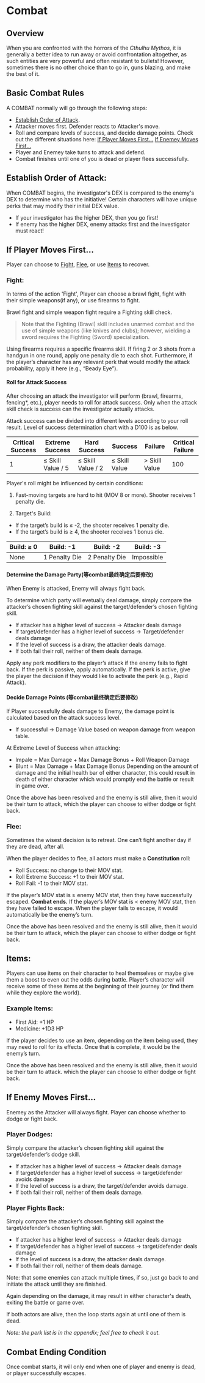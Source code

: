 # Combat

## Overview
When you are confronted with the horrors of the *Cthulhu Mythos*, it is generally a better idea to run away or avoid confrontation altogether, as such entities are very powerful and often resistant to bullets! However, sometimes there is no other choice than to go in, guns blazing, and make the best of it.

## Basic Combat Rules

A COMBAT normally will go through the following steps:

- [Establish Order of Attack](#establish-order-of-attack). 
- Attacker moves first. Defender reacts to Attacker's move.
- Roll and compare levels of success, and decide damage points.
Check out the different situations here:
[If Player Moves First...](#if-player-moves-first)
[If Enemey Moves First...](#if-enemy-moves-first)
- Player and Enemey take turns to attack and defend.
- Combat finishes until one of you is dead or player flees successfully.

## Establish Order of Attack:

When COMBAT begins, the investigator's DEX is compared to the enemy's DEX to determine who has the initiative! Certain characters will have unique perks that may modify their initial DEX value.

- If your investigator has the higher DEX, then you go first!
- If enemy has the higher DEX, enemy attacks first and the investigator must react!

## If Player Moves First...
Player can choose to [Fight](#fight), [Flee](#flee), or use [Items](#items) to recover. 

### Fight:
In terms of the action 'Fight', Player can choose a brawl fight, fight with their simple weapons(if any), or use firearms to fight.

Brawl fight and simple weapon fight require a Fighting skill check. 

> Note that the Fighting (Brawl) skill includes unarmed combat and the use of simple weapons (like knives and clubs); however, wielding a sword requires the Fighting (Sword) specialization.

Using firearms requires a specific firearms skill. If firing 2 or 3 shots from a handgun in one round, apply one penalty die to each shot.
Furthermore, if the player’s character has any relevant perk that would modify the attack probability, apply it here (e.g., “Beady Eye”).

#### Roll for Attack Success
After choosing an attack the investigator will perform (brawl, firearms, fencing*, etc.), player needs to roll for attack success. Only when the attack skill check is success can the investigator actually attacks.

Attack success can be divided into different levels according to your roll result. Level of success determination chart with a D100 is as below.

| Critical Success | Extreme Success        | Hard Success          | Success               | Failure           | Critical Failure |
|------------------|------------------------|-----------------------|-----------------------|-------------------|------------------|
|       1      | ≤ Skill Value / 5      | ≤ Skill Value / 2     | ≤ Skill Value         | > Skill Value     | 100              |

Player's roll might be influenced by certain conditions: 

1. Fast-moving targets are hard to hit (MOV 8 or more). Shooter receives 1 penalty die.

2. Target's Build:
- If the target’s build is ≤ -2, the shooter receives 1 penalty die.
- If the target’s build is ≥ 4, the shooter receives 1 bonus die.

| Build: ≥ 0       | Build: -1             | Build: -2             | Build: -3             |
|------------------|-----------------------|-----------------------|-----------------------|
| None        | 1 Penalty Die                  | 2 Penalty Die         | Impossible         |

#### Determine the Damage Party(等combat最终确定后要修改)

When Enemy is attacked, Enemy will always fight back.

To determine which party will evetually deal damage, simply compare the attacker’s chosen fighting skill against the target/defender’s chosen fighting skill.
- If attacker has a higher level of success → Attacker deals damage
- If target/defender has a higher level of success → Target/defender deals damage
- If the level of success is a draw, the attacker deals damage.
- If both fail their roll, neither of them deals damage.

Apply any perk modifiers to the player’s attack if the enemy fails to fight back. If the perk is passive, apply automatically. If the perk is active, give the player the decision if they would like to activate the perk (e.g., Rapid Attack).

#### Decide Damage Points (等combat最终确定后要修改)
If Player successfully deals damage to Enemy, the damage point is calculated based on the attack success level.

- If successful → Damage Value based on weapon damage from weapon table.

At Extreme Level of Success when attacking:
- Impale = Max Damage + Max Damage Bonus + Roll Weapon Damage
- Blunt = Max Damage + Max Damage Bonus
Depending on the amount of damage and the initial health bar of either character, this could result in death of either character which would promptly end the battle or result in game over.

Once the above has been resolved and the enemy is still alive, then it would be their turn to attack, which the player can choose to either dodge or fight back.

### Flee:

Sometimes the wisest decision is to retreat. One can’t fight another day if they are dead, after all.

When the player decides to flee, all actors must make a **Constitution** roll:

- Roll Success: no change to their MOV stat.
- Roll Extreme Success: +1 to their MOV stat.
- Roll Fail: -1 to their MOV stat.

If the player’s MOV stat is ≥ enemy MOV stat, then they have successfully escaped. **Combat ends.**
If the player’s MOV stat is < enemy MOV stat, then they have failed to escape.
When the player fails to escape, it would automatically be the enemy’s turn.

Once the above has been resolved and the enemy is still alive, then it would be their turn to attack, which the player can choose to either dodge or fight back.


## Items:

Players can use items on their character to heal themselves or maybe give them a boost to even out the odds during battle. Player’s character will receive some of these items at the beginning of their journey (or find them while they explore the world).

### Example Items:

- First Aid: +1 HP
- Medicine: +1D3 HP

If the player decides to use an item, depending on the item being used, they may need to roll for its effects. Once that is complete, it would be the enemy’s turn.

Once the above has been resolved and the enemy is still alive, then it would be their turn to attack. which the player can choose to either dodge or fight back.

## If Enemy Moves First...
Enemey as the Attacker will always fight. Player can choose whether to dodge or fight back. 

### Player Dodges:

Simply compare the attacker’s chosen fighting skill against the target/defender’s dodge skill.
- If attacker has a higher level of success → Attacker deals damage
- If target/defender has a higher level of success → target/defender avoids damage
- If the level of success is a draw, the target/defender avoids damage.
- If both fail their roll, neither of them deals damage.

### Player Fights Back:

Simply compare the attacker’s chosen fighting skill against the target/defender’s chosen fighting skill.
- If attacker has a higher level of success → Attacker deals damage
- If target/defender has a higher level of success → target/defender deals damage
- If the level of success is a draw, the attacker deals damage.
- If both fail their roll, neither of them deals damage.

Note: that some enemies can attack multiple times, if so, just go back to and initiate the attack until they are finished.

Again depending on the damage, it may result in either character's death, exiting the battle or game over. 

If both actors are alive, then the loop starts again at until one of them is dead.

*Note: the perk list is in the appendix; feel free to check it out.*

## Combat Ending Condition
Once combat starts, it will only end when one of player and enemy is dead, or player successfully escapes.


